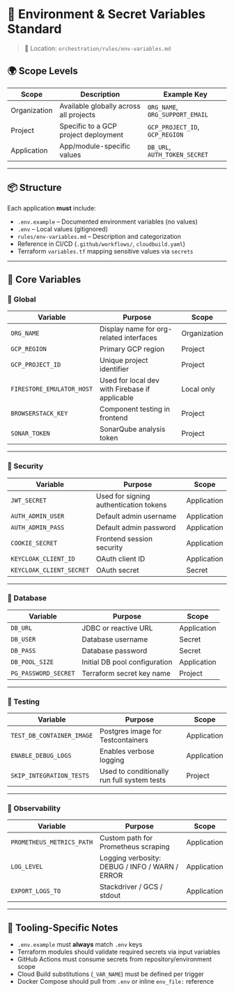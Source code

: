 # 🔐 Environment & Secret Variables Standard

> 📁 Location: `orchestration/rules/env-variables.md`

## 🌍 Scope Levels

| Scope        | Description                            | Example Key                     |
| ------------ | -------------------------------------- | ------------------------------- |
| Organization | Available globally across all projects | `ORG_NAME`, `ORG_SUPPORT_EMAIL` |
| Project      | Specific to a GCP project deployment   | `GCP_PROJECT_ID`, `GCP_REGION`  |
| Application  | App/module-specific values             | `DB_URL`, `AUTH_TOKEN_SECRET`   |

---

## 📦 Structure

Each application **must** include:

* `.env.example` – Documented environment variables (no values)
* `.env` – Local values (gitignored)
* `rules/env-variables.md` – Description and categorization
* Reference in CI/CD (`.github/workflows/`, `cloudbuild.yaml`)
* Terraform `variables.tf` mapping sensitive values via `secrets`

---

## 🔧 Core Variables

### 🧱 Global

| Variable                  | Purpose                                        | Scope        |
| ------------------------- | ---------------------------------------------- | ------------ |
| `ORG_NAME`                | Display name for org-related interfaces        | Organization |
| `GCP_REGION`              | Primary GCP region                             | Project      |
| `GCP_PROJECT_ID`          | Unique project identifier                      | Project      |
| `FIRESTORE_EMULATOR_HOST` | Used for local dev with Firebase if applicable | Local only   |
| `BROWSERSTACK_KEY`        | Component testing in frontend                  | Project      |
| `SONAR_TOKEN`             | SonarQube analysis token                       | Project      |

---

### 🔐 Security

| Variable                 | Purpose                                | Scope       |
| ------------------------ | -------------------------------------- | ----------- |
| `JWT_SECRET`             | Used for signing authentication tokens | Application |
| `AUTH_ADMIN_USER`        | Default admin username                 | Application |
| `AUTH_ADMIN_PASS`        | Default admin password                 | Application |
| `COOKIE_SECRET`          | Frontend session security              | Application |
| `KEYCLOAK_CLIENT_ID`     | OAuth client ID                        | Application |
| `KEYCLOAK_CLIENT_SECRET` | OAuth secret                           | Secret      |

---

### 📂 Database

| Variable             | Purpose                       | Scope       |
| -------------------- | ----------------------------- | ----------- |
| `DB_URL`             | JDBC or reactive URL          | Application |
| `DB_USER`            | Database username             | Secret      |
| `DB_PASS`            | Database password             | Secret      |
| `DB_POOL_SIZE`       | Initial DB pool configuration | Application |
| `PG_PASSWORD_SECRET` | Terraform secret key name     | Project     |

---

### 🧪 Testing

| Variable                  | Purpose                                     | Scope       |
| ------------------------- | ------------------------------------------- | ----------- |
| `TEST_DB_CONTAINER_IMAGE` | Postgres image for Testcontainers           | Application |
| `ENABLE_DEBUG_LOGS`       | Enables verbose logging                     | Application |
| `SKIP_INTEGRATION_TESTS`  | Used to conditionally run full system tests | Project     |

---

### 🔭 Observability

| Variable                  | Purpose                                        | Scope       |
| ------------------------- | ---------------------------------------------- | ----------- |
| `PROMETHEUS_METRICS_PATH` | Custom path for Prometheus scraping            | Application |
| `LOG_LEVEL`               | Logging verbosity: DEBUG / INFO / WARN / ERROR | Application |
| `EXPORT_LOGS_TO`          | Stackdriver / GCS / stdout                     | Application |

---

## 🧰 Tooling-Specific Notes

* `.env.example` must **always** match `.env` keys
* Terraform modules should validate required secrets via input variables
* GitHub Actions must consume secrets from repository/environment scope
* Cloud Build substitutions (`_VAR_NAME`) must be defined per trigger
* Docker Compose should pull from `.env` or inline `env_file:` reference
